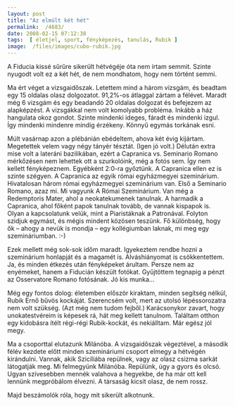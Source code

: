 ```yaml
---
layout: post
title: "Az elmúlt két hét"
permalink:  /4683/ 
date: 2008-02-15 07:12:38
tags:  [ életjel, sport, fényképezés, tanulás, Rubik ] 
image:  /files/images/cubo-rubik.jpg 
---
```

A Fiducia kissé sűrűre sikerült hétvégéje óta nem írtam semmit. Szinte nyugodt volt ez a két hét, de nem mondhatom, hogy nem történt semmi.

<!--break--> Ma ért véget a vizsgaidőszak. Letettem mind a három vizsgám, és beadtam egy 15 oldalas olasz dolgozatot. 91,2%-os átlaggal zártam a félévet. Maradt még 6 vizsgám és egy beadandó 20 oldalas dolgozat és befejezem az alapképzést. A vizsgákkal nem volt komolyabb probléma. Inkább a ház hangulata okoz gondot. Szinte mindenki ideges, fáradt és mindenki izgul. Így mindenki mindenre mindig érzékeny. Könnyű egymás torkának esni.

Múlt vasárnap azon a plébánián ebédeltem, ahova két évig kijártam. Megetettek velem vagy négy tányér tésztát. (Igen jó volt.) Délután extra mise volt a lateráni bazilikában, ezért a Capranica vs. Seminario Romano mérkőzésen nem lehettek ott a szurkolóink, még a fotós sem. Így nem kellett fényképeznem. Egyébként 2:0-ra győztünk. A Capranica ellen ez is szinte szégyen. A Capranica az egyik római egyházmegyei szeminárium. Hivatalosan három római egyházmegyei szeminárium van. Első a Seminario Romano, azaz mi. Mi vagyunk A Római Szeminárium. Van még a Redemptoris Mater, ahol a neokatekumenek tanulnak. A harmadik a Capranica, ahol főként papok tanulnak tovább, de vannak kispapok is. Olyan a kapcsolatunk velük, mint a Piaristáknak a Patronával. Folyton szidjuk egymást, és mégis mindent közösen teszünk. Fő különbség, hogy ők – ahogy a nevük is mondja – egy kollégiumban laknak, mi meg egy szemináriumban. :-)

Ezek mellett még sok-sok időm maradt. Igyekeztem rendbe hozni a szeminárium honlapját és a magamét is. Alváshiányomat is csökkentettem. Ja, és minden étkezés után fényképeket árultam. Persze nem az enyémeket, hanem a Fiducián készült fotókat. Gyűjtöttem tegnapig a pénzt az Osservatore Romano fotósának. Jó kis munka…

Még egy fontos dolog: életemben először kiraktam, minden segítség nélkül, Rubik Ernő bűvös kockáját. Szerencsém volt, mert az utolsó lépéssorozatra nem volt szükség. (Azt még nem tudom fejből.) Karácsonykor zavart, hogy unokatestvéreim is képesek rá, hát meg kellett tanulnom. Találtam otthon egy kidobásra ítélt régi-régi Rubik-kockát, és nekiálltam. Már egész jól megy.

Ma a csoporttal elutazunk Milánóba. A vizsgaidőszak végeztével, a második félév kezdete előtt minden szemináriumi csoport elmegy a hétvégén kirándulni. Vannak, akik Szicíliába repülnek, vagy az olasz csizma sarkát látogatják meg. Mi felmegyünk Milánóba. Repülünk, úgy a gyors és olcsó. Ugyan szívesebben mennék valahova a hegyekbe, de ha már ott kell lennünk megpróbálom élvezni. A társaság kicsit olasz, de nem rossz.

Majd beszámolók róla, hogy mit sikerült alkotnunk.

